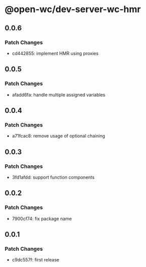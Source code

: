 # @open-wc/dev-server-wc-hmr

## 0.0.6

### Patch Changes

- cd442855: implement HMR using proxies

## 0.0.5

### Patch Changes

- afadd6fa: handle multiple assigned variables

## 0.0.4

### Patch Changes

- a71fcac8: remove usage of optional chaining

## 0.0.3

### Patch Changes

- 3fd1afdd: support function components

## 0.0.2

### Patch Changes

- 7900cf74: fix package name

## 0.0.1

### Patch Changes

- c9dc557f: first release
